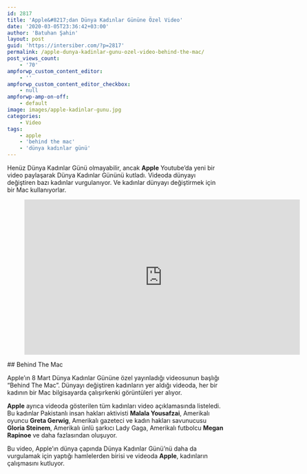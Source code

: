 ```yaml
---
id: 2817
title: 'Apple&#8217;dan Dünya Kadınlar Gününe Özel Video'
date: '2020-03-05T23:36:42+03:00'
author: 'Batuhan Şahin'
layout: post
guid: 'https://intersiber.com/?p=2817'
permalink: /apple-dunya-kadinlar-gunu-ozel-video-behind-the-mac/
post_views_count:
    - '70'
ampforwp_custom_content_editor:
    - ''
ampforwp_custom_content_editor_checkbox:
    - null
ampforwp-amp-on-off:
    - default
image: images/apple-kadinlar-gunu.jpg
categories:
    - Video
tags:
    - apple
    - 'behind the mac'
    - 'dünya kadınlar günü'
---
```


Henüz Dünya Kadınlar Günü olmayabilir, ancak **Apple** Youtube’da yeni bir video paylaşarak Dünya Kadınlar Gününü kutladı. Videoda dünyayı değiştiren bazı kadınlar vurgulanıyor. Ve kadınlar dünyayı değiştirmek için bir Mac kullanıyorlar.

<figure class="wp-block-embed-youtube wp-block-embed is-type-video is-provider-youtube wp-embed-aspect-16-9 wp-has-aspect-ratio"><div class="wp-block-embed__wrapper"><span class="embed-youtube" style="text-align:center; display: block;"><iframe allowfullscreen="true" class="youtube-player" height="360" src="https://www.youtube.com/embed/2iRWCFetoxg?version=3&rel=1&fs=1&autohide=2&showsearch=0&showinfo=1&iv_load_policy=1&wmode=transparent" style="border:0;" width="640"></iframe></span></div></figure>## Behind The Mac

Apple’ın 8 Mart Dünya Kadınlar Gününe özel yayınladığı videosunun başlığı “Behind The Mac”. Dünyayı değiştiren kadınların yer aldığı videoda, her bir kadının bir Mac bilgisayarda çalışırkenki görüntüleri yer alıyor.

**Apple** ayrıca videoda gösterilen tüm kadınları video açıklamasında listeledi. Bu kadınlar Pakistanlı insan hakları aktivisti **Malala Yousafzai**, Amerikalı oyuncu **Greta Gerwig**, Amerikalı gazeteci ve kadın hakları savunucusu **Gloria Steinem**, Amerikalı ünlü şarkıcı Lady Gaga, Amerikalı futbolcu **Megan Rapinoe** ve daha fazlasından oluşuyor.

Bu video, Apple’ın dünya çapında Dünya Kadınlar Günü’nü daha da vurgulamak için yaptığı hamlelerden birisi ve videoda **Apple**, kadınların çalışmasını kutluyor.